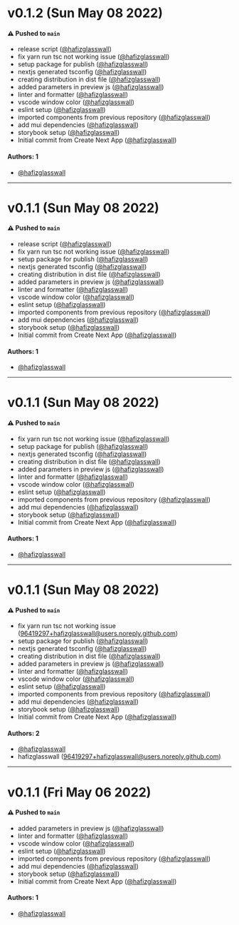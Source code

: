 # v0.1.2 (Sun May 08 2022)

#### ⚠️ Pushed to `main`

- release script ([@hafizglasswall](https://github.com/hafizglasswall))
- fix yarn run tsc not working issue ([@hafizglasswall](https://github.com/hafizglasswall))
- setup package for publish ([@hafizglasswall](https://github.com/hafizglasswall))
- nextjs generated tsconfig ([@hafizglasswall](https://github.com/hafizglasswall))
- creating distribution in dist file ([@hafizglasswall](https://github.com/hafizglasswall))
- added parameters in preview js ([@hafizglasswall](https://github.com/hafizglasswall))
- linter and formatter ([@hafizglasswall](https://github.com/hafizglasswall))
- vscode window color ([@hafizglasswall](https://github.com/hafizglasswall))
- eslint setup ([@hafizglasswall](https://github.com/hafizglasswall))
- imported components from previous repository ([@hafizglasswall](https://github.com/hafizglasswall))
- add mui dependencies ([@hafizglasswall](https://github.com/hafizglasswall))
- storybook setup ([@hafizglasswall](https://github.com/hafizglasswall))
- Initial commit from Create Next App ([@hafizglasswall](https://github.com/hafizglasswall))

#### Authors: 1

- [@hafizglasswall](https://github.com/hafizglasswall)

---

# v0.1.1 (Sun May 08 2022)

#### ⚠️ Pushed to `main`

- release script ([@hafizglasswall](https://github.com/hafizglasswall))
- fix yarn run tsc not working issue ([@hafizglasswall](https://github.com/hafizglasswall))
- setup package for publish ([@hafizglasswall](https://github.com/hafizglasswall))
- nextjs generated tsconfig ([@hafizglasswall](https://github.com/hafizglasswall))
- creating distribution in dist file ([@hafizglasswall](https://github.com/hafizglasswall))
- added parameters in preview js ([@hafizglasswall](https://github.com/hafizglasswall))
- linter and formatter ([@hafizglasswall](https://github.com/hafizglasswall))
- vscode window color ([@hafizglasswall](https://github.com/hafizglasswall))
- eslint setup ([@hafizglasswall](https://github.com/hafizglasswall))
- imported components from previous repository ([@hafizglasswall](https://github.com/hafizglasswall))
- add mui dependencies ([@hafizglasswall](https://github.com/hafizglasswall))
- storybook setup ([@hafizglasswall](https://github.com/hafizglasswall))
- Initial commit from Create Next App ([@hafizglasswall](https://github.com/hafizglasswall))

#### Authors: 1

- [@hafizglasswall](https://github.com/hafizglasswall)

---

# v0.1.1 (Sun May 08 2022)

#### ⚠️ Pushed to `main`

- fix yarn run tsc not working issue ([@hafizglasswall](https://github.com/hafizglasswall))
- setup package for publish ([@hafizglasswall](https://github.com/hafizglasswall))
- nextjs generated tsconfig ([@hafizglasswall](https://github.com/hafizglasswall))
- creating distribution in dist file ([@hafizglasswall](https://github.com/hafizglasswall))
- added parameters in preview js ([@hafizglasswall](https://github.com/hafizglasswall))
- linter and formatter ([@hafizglasswall](https://github.com/hafizglasswall))
- vscode window color ([@hafizglasswall](https://github.com/hafizglasswall))
- eslint setup ([@hafizglasswall](https://github.com/hafizglasswall))
- imported components from previous repository ([@hafizglasswall](https://github.com/hafizglasswall))
- add mui dependencies ([@hafizglasswall](https://github.com/hafizglasswall))
- storybook setup ([@hafizglasswall](https://github.com/hafizglasswall))
- Initial commit from Create Next App ([@hafizglasswall](https://github.com/hafizglasswall))

#### Authors: 1

- [@hafizglasswall](https://github.com/hafizglasswall)

---

# v0.1.1 (Sun May 08 2022)

#### ⚠️ Pushed to `main`

- fix yarn run tsc not working issue (96419297+hafizglasswall@users.noreply.github.com)
- setup package for publish ([@hafizglasswall](https://github.com/hafizglasswall))
- nextjs generated tsconfig ([@hafizglasswall](https://github.com/hafizglasswall))
- creating distribution in dist file ([@hafizglasswall](https://github.com/hafizglasswall))
- added parameters in preview js ([@hafizglasswall](https://github.com/hafizglasswall))
- linter and formatter ([@hafizglasswall](https://github.com/hafizglasswall))
- vscode window color ([@hafizglasswall](https://github.com/hafizglasswall))
- eslint setup ([@hafizglasswall](https://github.com/hafizglasswall))
- imported components from previous repository ([@hafizglasswall](https://github.com/hafizglasswall))
- add mui dependencies ([@hafizglasswall](https://github.com/hafizglasswall))
- storybook setup ([@hafizglasswall](https://github.com/hafizglasswall))
- Initial commit from Create Next App ([@hafizglasswall](https://github.com/hafizglasswall))

#### Authors: 2

- [@hafizglasswall](https://github.com/hafizglasswall)
- hafizglasswall (96419297+hafizglasswall@users.noreply.github.com)

---

# v0.1.1 (Fri May 06 2022)

#### ⚠️ Pushed to `main`

- added parameters in preview js ([@hafizglasswall](https://github.com/hafizglasswall))
- linter and formatter ([@hafizglasswall](https://github.com/hafizglasswall))
- vscode window color ([@hafizglasswall](https://github.com/hafizglasswall))
- eslint setup ([@hafizglasswall](https://github.com/hafizglasswall))
- imported components from previous repository ([@hafizglasswall](https://github.com/hafizglasswall))
- add mui dependencies ([@hafizglasswall](https://github.com/hafizglasswall))
- storybook setup ([@hafizglasswall](https://github.com/hafizglasswall))
- Initial commit from Create Next App ([@hafizglasswall](https://github.com/hafizglasswall))

#### Authors: 1

- [@hafizglasswall](https://github.com/hafizglasswall)
